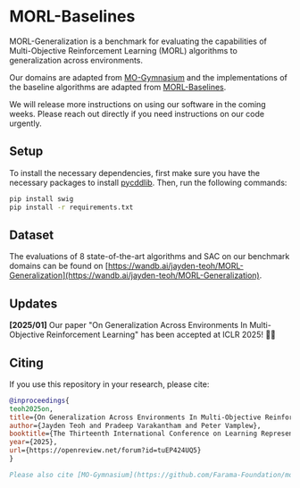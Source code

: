 # MORL-Baselines

MORL-Generalization is a benchmark for evaluating the capabilities of Multi-Objective Reinforcement Learning (MORL) algorithms to generalization across environments.

Our domains are adapted from [MO-Gymnasium](https://github.com/Farama-Foundation/mo-gymnasium) and the implementations of the baseline algorithms are adapted from [MORL-Baselines](https://github.com/LucasAlegre/morl-baselines).

We will release more instructions on using our software in the coming weeks. Please reach out directly if you need instructions on our code urgently.

## Setup
To install the necessary dependencies, first make sure you have the necessary packages to install [pycddlib](https://pycddlib.readthedocs.io/en/latest/quickstart.html). Then, run the following commands:
```bash
pip install swig
pip install -r requirements.txt
```

## Dataset
The evaluations of 8 state-of-the-art algorithms and SAC on our benchmark domains can be found on [https://wandb.ai/jayden-teoh/MORL-Generalization](https://wandb.ai/jayden-teoh/MORL-Generalization).

## Updates
**[2025/01]** Our paper "On Generalization Across Environments In Multi-Objective Reinforcement Learning" has been accepted at ICLR 2025! 🎉🎉

## Citing

<!-- start citation -->

If you use this repository in your research, please cite:
```bibtex
@inproceedings{
teoh2025on,
title={On Generalization Across Environments In Multi-Objective Reinforcement Learning},
author={Jayden Teoh and Pradeep Varakantham and Peter Vamplew},
booktitle={The Thirteenth International Conference on Learning Representations},
year={2025},
url={https://openreview.net/forum?id=tuEP424UQ5}
}

Please also cite [MO-Gymnasium](https://github.com/Farama-Foundation/mo-gymnasium) if you use any of the baseline algorithms for evaluations.
